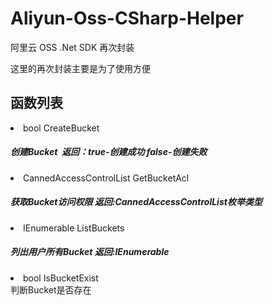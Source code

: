 # Aliyun-Oss-CSharp-Helper

阿里云 OSS .Net SDK 再次封装

这里的再次封装主要是为了使用方便

<h2>函数列表</h2>
<li>bool CreateBucket</li>
<h5>创建Bucket&nbsp;&nbsp;<em>返回：</em>true-创建成功 false-创建失败</h5>
<li>CannedAccessControlList GetBucketAcl</li>
<h5>获取Bucket访问权限 返回:CannedAccessControlList枚举类型</h5>
<li>IEnumerable<Bucket> ListBuckets</li>
<h5>列出用户所有Bucket 返回:IEnumerable<Bucket></h5>
<li>bool IsBucketExist</li>
判断Bucket是否存在
